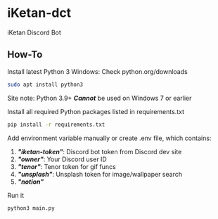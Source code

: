 # iKetan-dct
iKetan Discord Bot

## How-To

Install latest Python 3
Windows: Check python.org/downloads
```bash
sudo apt install python3
```
Site note: Python 3.9+ ***Cannot*** be used on Windows 7 or earlier

Install all required Python packages listed in requirements.txt
```bash
pip install -r requirements.txt
```

Add environment variable manually or create .env file, which contains:
1. ***"iketan-token"***: Discord bot token from Discord dev site
2. ***"owner"***: Your Discord user ID
3. ***"tenor"***: Tenor token for gif funcs
4. ***"unsplash"***: Unsplash token for image/wallpaper search
5. ***"notion"***

Run it
```bash
python3 main.py
```

